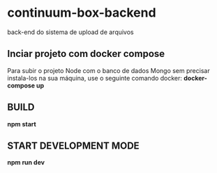 # continuum-box-backend
back-end do sistema de upload de arquivos

## Inciar projeto com docker compose
Para subir o projeto Node com o banco de dados Mongo sem precisar instala-los na sua máquina, use o seguinte comando docker:
  **docker-compose up**

## BUILD
   **npm start**
    

## START DEVELOPMENT MODE
   **npm run dev**
